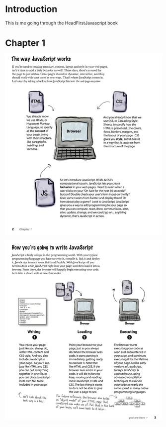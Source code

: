 # Introduction

This is me going through the HeadFirstJavascript book

# Chapter 1

![readme_1](readme_images/readme_1.png)

![readme_2](readme_images/readme_2.png)
